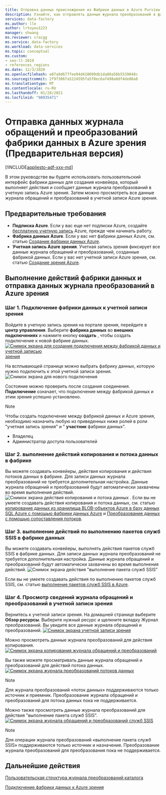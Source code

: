 ```yaml
---
title: Отправка данных происхождения из Фабрики данных в Azure Purview
description: Узнайте, как отправлять данные журнала преобразований в фабрике данных в Azure зрения
services: data-factory
ms.author: lle
author: lrtoyou1223
manager: shwang
ms.reviewer: craigg
ms.service: data-factory
ms.workload: data-services
ms.topic: conceptual
ms.custom:
- seo-lt-2019
- references_regions
ms.date: 12/3/2020
ms.openlocfilehash: e87a9d677fee94d410099db1da80a56b5539048c
ms.sourcegitcommit: 2f9f306fa5224595fa5f8ec6af498a0df4de08a8
ms.translationtype: MT
ms.contentlocale: ru-RU
ms.lasthandoff: 01/28/2021
ms.locfileid: "98935471"
---
```

# <a name="push-data-factory-lineage-data-to-azure-purview-preview"></a>Отправка данных журнала обращений и преобразований фабрики данных в Azure зрения (Предварительная версия)

[!INCLUDE[appliesto-adf-xxx-md](includes/appliesto-adf-xxx-md.md)]

В этом руководстве вы будете использовать пользовательский интерфейс фабрики данных для создания конвейера, который выполняет действия и сообщает данные журнала преобразований в учетную запись Azure зрения. Затем можно просмотреть все данные журнала обращений и преобразований в учетной записи Azure зрения.

## <a name="prerequisites"></a>Предварительные требования
* **Подписка Azure**. Если у вас еще нет подписки Azure, создайте [бесплатную учетную запись](https://azure.microsoft.com/free/) Azure, прежде чем начинать работу.
* **Фабрика данных Azure**. Если у вас нет фабрики данных Azure, см. статью [Создание фабрики данных Azure](./quickstart-create-data-factory-portal.md).
* **Учетная запись Azure зрения**. Учетная запись зрения фиксирует все данные журнала обращений и преобразований, созданные фабрикой данных. Если у вас нет учетной записи Azure зрения, см. статью [Создание зрения Azure](../purview/create-catalog-portal.md).


## <a name="run-data-factory-activities-and-push-lineage-data-to-azure-purview"></a>Выполнение действий фабрики данных и отправка данных журнала преобразований в Azure зрения
### <a name="step-1--connect-data-factory-to-your-purview-account"></a>Шаг 1. Подключение фабрики данных к учетной записи зрения
Войдите в учетную запись зрения на портале зрения, перейдите в **центр управления**. Выберите **фабрика данных** во **внешних подключениях** и нажмите кнопку **создать** , чтобы создать подключение к новой фабрике данных. 
[![Снимок экрана для создания подключения между фабрикой данных и учетной записью ](./media/data-factory-purview/connect-adf-to-purview.png) зрения ](./media/data-factory-purview/connect-adf-to-purview.png#lightbox)

На всплывающей странице можно выбрать фабрику данных, которую нужно подключить к этой учетной записи зрения. 
![Снимок экрана для нового подключения](./media/data-factory-purview/new-adf-purview-connection.png)

Состояние можно проверить после создания соединения. **Подключение** означает, что подключение между фабрикой данных и этим зрения успешно установлено. 
> [!NOTE]
> Чтобы создать подключение между фабрикой данных и Azure зрения, необходимо назначить любую из приведенных ниже ролей в роли "учетная запись зрения" и " **участник** фабрики данных".
> - Владелец
> - Администратор доступа пользователей

### <a name="step-2-run-copy-and-dataflow-activities-in-data-factory"></a>Шаг 2. выполнение действий копирования и потока данных в фабрике
Вы можете создавать конвейеры, действия копирования и действия потоков данных в фабрике. Для записи данных журнала преобразований не требуется дополнительная настройка. Данные журнала обращений и преобразований будут автоматически захвачены во время выполнения действий.
![Снимок экрана действия копирования и потока данных ](./media/data-factory-purview/adf-activities-for-lineage.png) . Если вы не умеете создавать действия копирования и потока данных, см. статью [копирование данных из хранилища BLOB-объектов Azure в базу данных SQL Azure с помощью фабрики данных Azure](./tutorial-copy-data-portal.md) и [Преобразование данных с помощью сопоставления потоков](./tutorial-data-flow.md).

### <a name="step-3-run-execute-ssis-package-activities-in-data-factory"></a>Шаг 3. выполнение действий по выполнению пакетов служб SSIS в фабрике данных
Вы можете создавать конвейеры, выполнять действия пакетов служб SSIS в фабрике данных. Для записи данных журнала преобразований не требуется дополнительная настройка. Данные журнала обращений и преобразований будут автоматически захвачены во время выполнения действий.
![Снимок экрана действия "выполнение пакета служб SSIS"](./media/data-factory-purview/ssis-activities-for-lineage.png)

Если вы не умеете создавать действия по выполнению пакетов служб SSIS, см. статью [выполнение пакетов служб SSIS в Azure](./tutorial-deploy-ssis-packages-azure.md).

### <a name="step-4-view-lineage-information-in-your-purview-account"></a>Шаг 4. Просмотр сведений журнала обращений и преобразований в учетной записи зрения
Вернитесь к учетной записи зрения. На домашней странице выберите **Обзор ресурсы**. Выберите нужный ресурс и щелкните вкладку Журнал преобразований. Вы увидите все данные журнала обращений и преобразований.
[![Снимок экрана учетной записи ](./media/data-factory-purview/view-dataset.png) зрения ](./media/data-factory-purview/view-dataset.png#lightbox)

Можно просмотреть данные журнала преобразований для действия копирования.
[![Снимок экрана копирования журнала обращений и преобразований ](./media/data-factory-purview/copy-lineage.png)](./media/data-factory-purview/copy-lineage.png#lightbox)

Вы также можете просматривать данные журнала обращений и преобразований для действий потока данных.
[![Снимок экрана журнала преобразований ](./media/data-factory-purview/dataflow-lineage.png) потоков данных ](./media/data-factory-purview/dataflow-lineage.png#lightbox)

> [!NOTE] 
> Для журнала преобразований «поток данных» поддерживаются только источник и приемник. Преобразование журнала обращений и преобразований для потока данных пока не поддерживается.

Можно также просмотреть данные журнала преобразований для действия "выполнение пакета служб SSIS".
[![Снимок экрана журнала обращений и преобразований ](./media/data-factory-purview/ssis-lineage.png) служб SSIS ](./media/data-factory-purview/ssis-lineage.png#lightbox)

> [!NOTE] 
> Для операции журнала преобразований «выполнение пакета служб SSIS» поддерживаются только источник и назначение. Преобразование журнала преобразований для преобразования пока не поддерживается.

## <a name="next-steps"></a>Дальнейшие действия
[Пользовательская структура журнала преобразований каталога](../purview/catalog-lineage-user-guide.md)

[Подключение фабрики данных к Azure зрения](connect-data-factory-to-azure-purview.md)